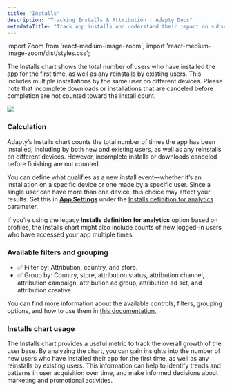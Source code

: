 ```yaml
---
title: "Installs"
description: "Tracking Installs & Attribution | Adapty Docs"
metadataTitle: "Track app installs and understand their impact on subscriptions with Adapty."
---
```


import Zoom from 'react-medium-image-zoom';
import 'react-medium-image-zoom/dist/styles.css';

The Installs chart shows the total number of users who have installed the app for the first time, as well as any reinstalls by existing users. This includes multiple installations by the same user on different devices. Please note that incomplete downloads or installations that are canceled before completion are not counted toward the install count.


<Zoom>
  <img src={require('./img/62c4c2c-small-CleanShot_2023-04-28_at_16.24.292x.webp').default}
  style={{
    border: '1px solid #727272', /* border width and color */
    width: '700px', /* image width */
    display: 'block', /* for alignment */
    margin: '0 auto' /* center alignment */
  }}
/>
</Zoom>





### Calculation

Adapty’s Installs chart counts the total number of times the app has been installed, including by both new and existing users, as well as any reinstalls on different devices. However, incomplete installs or downloads canceled before finishing are not counted.

You can define what qualifies as a new install event—whether it’s an installation on a specific device or one made by a specific user. Since a single user can have more than one device, this choice may affect your results. Set this in [**App Settings**](https://app.adapty.io/settings/general) under the [Installs definition for analytics](general#4-installs-definition-for-analytics) parameter.

If you’re using the legacy **Installs definition for analytics** option based on profiles, the Installs chart might also include counts of new logged-in users who have accessed your app multiple times.

### Available filters and grouping

- ✅ Filter by: Attribution, country, and store.
- ✅ Group by: Country, store, attribution status, attribution channel, attribution campaign, attribution ad group, attribution ad set, and attribution creative.

You can find more information about the available controls, filters, grouping options, and how to use them in [this documentation.](controls-filters-grouping-compare-proceeds)

### Installs chart usage

The Installs chart provides a useful metric to track the overall growth of the user base. By analyzing the chart, you can gain insights into the number of new users who have installed their app for the first time, as well as any reinstalls by existing users. This information can help to identify trends and patterns in user acquisition over time, and make informed decisions about marketing and promotional activities.